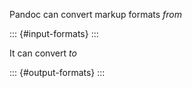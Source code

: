 Pandoc can convert markup formats *from*

::: {#input-formats}
:::

It can convert *to*

::: {#output-formats}
:::